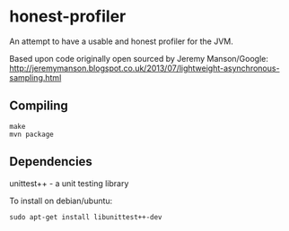 honest-profiler
===============

An attempt to have a usable and honest profiler for the JVM.

Based upon code originally open sourced by Jeremy Manson/Google:
http://jeremymanson.blogspot.co.uk/2013/07/lightweight-asynchronous-sampling.html

Compiling
---------

```
make
mvn package
```

Dependencies
------------

unittest++ - a unit testing library

To install on debian/ubuntu:
```
sudo apt-get install libunittest++-dev
```

